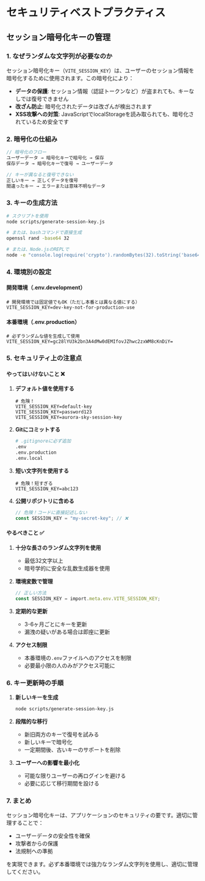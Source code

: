 # セキュリティベストプラクティス

## セッション暗号化キーの管理

### 1. なぜランダムな文字列が必要なのか

セッション暗号化キー（`VITE_SESSION_KEY`）は、ユーザーのセッション情報を暗号化するために使用されます。この暗号化により：

- **データの保護**: セッション情報（認証トークンなど）が盗まれても、キーなしでは復号できません
- **改ざん防止**: 暗号化されたデータは改ざんが検出されます
- **XSS攻撃への対策**: JavaScriptでlocalStorageを読み取られても、暗号化されているため安全です

### 2. 暗号化の仕組み

```typescript
// 暗号化のフロー
ユーザーデータ → 暗号化キーで暗号化 → 保存
保存データ → 暗号化キーで復号 → ユーザーデータ

// キーが異なると復号できない
正しいキー → 正しくデータを復号
間違ったキー → エラーまたは意味不明なデータ
```

### 3. キーの生成方法

```bash
# スクリプトを使用
node scripts/generate-session-key.js

# または、bashコマンドで直接生成
openssl rand -base64 32

# または、Node.jsのREPLで
node -e "console.log(require('crypto').randomBytes(32).toString('base64'))"
```

### 4. 環境別の設定

#### 開発環境（.env.development）
```env
# 開発環境では固定値でもOK（ただし本番とは異なる値にする）
VITE_SESSION_KEY=dev-key-not-for-production-use
```

#### 本番環境（.env.production）
```env
# 必ずランダムな値を生成して使用
VITE_SESSION_KEY=gc28lYU3k2bn3A4dMw0dEMIfovJZhwc2zxWM8cKnDiY=
```

### 5. セキュリティ上の注意点

#### やってはいけないこと ❌

1. **デフォルト値を使用する**
   ```env
   # 危険！
   VITE_SESSION_KEY=default-key
   VITE_SESSION_KEY=password123
   VITE_SESSION_KEY=aurora-sky-session-key
   ```

2. **Gitにコミットする**
   ```bash
   # .gitignoreに必ず追加
   .env
   .env.production
   .env.local
   ```

3. **短い文字列を使用する**
   ```env
   # 危険！短すぎる
   VITE_SESSION_KEY=abc123
   ```

4. **公開リポジトリに含める**
   ```typescript
   // 危険！コードに直接記述しない
   const SESSION_KEY = "my-secret-key"; // ❌
   ```

#### やるべきこと ✅

1. **十分な長さのランダム文字列を使用**
   - 最低32文字以上
   - 暗号学的に安全な乱数生成器を使用

2. **環境変数で管理**
   ```typescript
   // 正しい方法
   const SESSION_KEY = import.meta.env.VITE_SESSION_KEY;
   ```

3. **定期的な更新**
   - 3-6ヶ月ごとにキーを更新
   - 漏洩の疑いがある場合は即座に更新

4. **アクセス制限**
   - 本番環境の`.env`ファイルへのアクセスを制限
   - 必要最小限の人のみがアクセス可能に

### 6. キー更新時の手順

1. **新しいキーを生成**
   ```bash
   node scripts/generate-session-key.js
   ```

2. **段階的な移行**
   - 新旧両方のキーで復号を試みる
   - 新しいキーで暗号化
   - 一定期間後、古いキーのサポートを削除

3. **ユーザーへの影響を最小化**
   - 可能な限りユーザーの再ログインを避ける
   - 必要に応じて移行期間を設ける

### 7. まとめ

セッション暗号化キーは、アプリケーションのセキュリティの要です。適切に管理することで：

- ユーザーデータの安全性を確保
- 攻撃者からの保護
- 法規制への準拠

を実現できます。必ず本番環境では強力なランダム文字列を使用し、適切に管理してください。